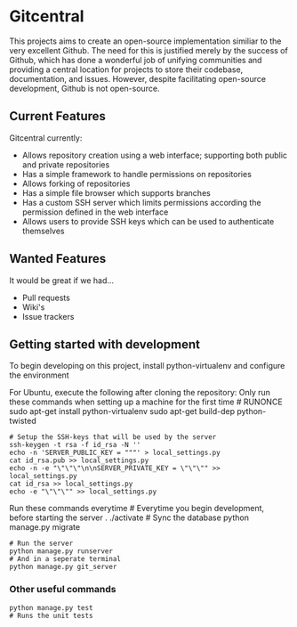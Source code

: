 # Gitcentral


This projects aims to create an open-source implementation similiar to the very excellent Github.
The need for this is justified merely by the success of Github, which has done a wonderful job of unifying communities and providing a central location for projects to store their codebase, documentation, and issues.
However, despite facilitating open-source development, Github is not open-source.

## Current Features

Gitcentral currently:
- Allows repository creation using a web interface; supporting both public and private repositories
- Has a simple framework to handle permissions on repositories
- Allows forking of repositories
- Has a simple file browser which supports branches
- Has a custom SSH server which limits permissions according the permission defined in the web interface
- Allows users to provide SSH keys which can be used to authenticate themselves

## Wanted Features

It would be great if we had...
- Pull requests
- Wiki's
- Issue trackers

## Getting started with development

To begin developing on this project, install python-virtualenv and configure the environment

For Ubuntu, execute the following after cloning the repository:
Only run these commands when setting up a machine for the first time
    # RUNONCE
    sudo apt-get install python-virtualenv
    sudo apt-get build-dep python-twisted

    # Setup the SSH-keys that will be used by the server
    ssh-keygen -t rsa -f id_rsa -N ''
    echo -n 'SERVER_PUBLIC_KEY = """' > local_settings.py
    cat id_rsa.pub >> local_settings.py
    echo -n -e "\"\"\"\n\nSERVER_PRIVATE_KEY = \"\"\"" >> local_settings.py
    cat id_rsa >> local_settings.py
    echo -e "\"\"\"" >> local_settings.py
Run these commands everytime
    # Everytime you begin development, before starting the server
    . ./activate
    # Sync the database
    python manage.py migrate

    # Run the server
    python manage.py runserver
    # And in a seperate terminal
    python manage.py git_server

### Other useful commands

    python manage.py test
    # Runs the unit tests
